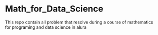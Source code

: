 # Math_for_Data_Science
This repo contain all problem that resolve during a course of mathematics for programing and data science in alura
